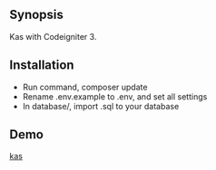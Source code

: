 ## Synopsis
Kas with Codeigniter 3.

## Installation
- Run command, composer update
- Rename .env.example to .env, and set all settings
- In database/, import .sql to your database

## Demo
[kas](https://localhost/kas)